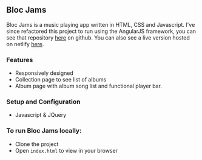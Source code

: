 ## Bloc Jams

Bloc Jams is a music playing app written in HTML, CSS and Javascript. I've since refactored this project to run using the AngularJS framework, you can see that repository [here](https://github.com/Jordanlagan/bloc-jams-angular) on github.
You can also see a live version hosted on netlify [here](http://bloc-jam.netlify.com).

### Features
 - Responsively designed
 - Collection page to see list of albums
 - Album page with album song list and functional player bar.

### Setup and Configuration
 - Javascript & JQuery

### To run Bloc Jams locally:
 - Clone the project
 - Open `index.html` to view in your browser
